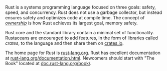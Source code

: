 Rust is a systems programming language focused on three goals: safety, speed, and concurrency. Rust does not use a garbage collector, but instead ensures safety and optimizes code at compile time. The concept of [_ownership_](https://doc.rust-lang.org/book/ownership.html) is how Rust achieves its largest goal, memory safety.

Rust core and the standard library contain a minimal set of functionality. Rustaceans are encouraged to add features, in the form of libraries called _crates_, to the language and then share them on [crates.io](https://crates.io/).

The home page for Rust is [rust-lang.org](https://www.rust-lang.org/). Rust has excellent documentation at [rust-lang.org/documentation.html](https://www.rust-lang.org/documentation.html). Newcomers should start with "The Book" located at [doc.rust-lang.org/book/](https://doc.rust-lang.org/book/).
